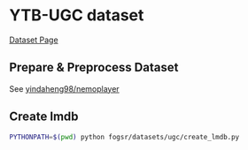 # YTB-UGC dataset

[Dataset Page](https://media.withyoutube.com/)

## Prepare & Preprocess Dataset

See [yindaheng98/nemoplayer](https://github.com/yindaheng98/nemoplayer#downsample-video)

## Create lmdb

```sh
PYTHONPATH=$(pwd) python fogsr/datasets/ugc/create_lmdb.py 
```